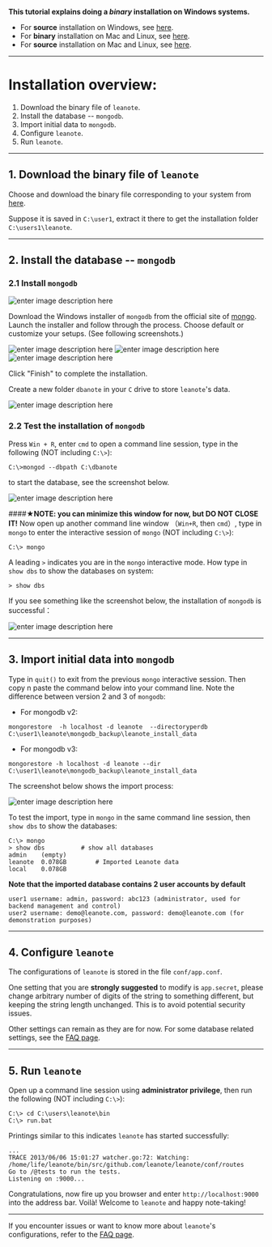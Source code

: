 **This tutorial explains doing a *binary* installation on Windows systems.**

- For **source** installation on Windows, see [here](https://github.com/leanote/leanote/wiki/leanote-source-installation-on-Windows-(En)).
- For **binary** installation on Mac and Linux, see [here](https://github.com/leanote/leanote/wiki/leanote-binary-installation-on-Mac-and-Linux-(En)). 
- For **source** installation on Mac and Linux, see [here](https://github.com/leanote/leanote/wiki/Leanote-source-installation-on-Mac-and-Linux-(En)).

-------
# Installation overview:

1. Download the binary file of `leanote`.
2. Install the database -- `mongodb`.
3. Import initial data to `mongodb`.
4. Configure `leanote`.
5. Run `leanote`.

---------
## 1. Download the binary file of `leanote`

Choose and download the binary file corresponding to your system from [here](http://leanote.org/#download).

Suppose it is saved in `C:\user1`, extract it there to get the installation folder `C:\users1\leanote`.


-------
## 2. Install the database -- `mongodb`

### 2.1 Install `mongodb`

![enter image description here](http://7xi5m5.com1.z0.glb.clouddn.com/leanote/image/image006.png)

Download the Windows installer of `mongodb` from the official site of [mongo](https://www.mongodb.com/download-center#community). Launch the installer and follow through the process. Choose default or customize your setups. (See following screenshots.)

![enter image description here](http://7xi5m5.com1.z0.glb.clouddn.com/leanote/image/image008.png)
![enter image description here](http://7xi5m5.com1.z0.glb.clouddn.com/leanote/image/image009.png)
![enter image description here](http://7xi5m5.com1.z0.glb.clouddn.com/leanote/image/image010.png)

Click "Finish" to complete the installation.

Create a new folder `dbanote` in your `C` drive to store `leanote`'s data.

![enter image description here](http://7xi5m5.com1.z0.glb.clouddn.com/leanote/image/image011.png)

### 2.2 Test the installation of `mongodb`

Press `Win + R`, enter `cmd` to open a command line session, type in the following (NOT including `C:\>`):
```
C:\>mongod --dbpath C:\dbanote 
```
to start the database, see the screenshot below.

![enter image description here](http://7xi5m5.com1.z0.glb.clouddn.com/leanote/image/image012.png)

####**★NOTE: you can minimize this window for now, but DO NOT CLOSE IT!** 
Now open up another command line window （`Win+R`, then `cmd`）, type in `mongo` to enter the interactive session of `mongo` (NOT including `C:\>`):
```
C:\> mongo
```
A leading `>` indicates you are in the `mongo` interactive mode. How type in `show dbs` to show the databases on system:
```
> show dbs
```

If you see something like the screenshot below, the installation of `mongodb` is successful：

![enter image description here](http://7xi5m5.com1.z0.glb.clouddn.com/leanote/image/image014.png)



-------
## 3. Import initial data into `mongodb`

Type in `quit()` to exit from the previous `mongo` interactive session. Then copy n paste the command below into your command line. Note the difference between version 2 and 3 of `mongodb`:

- For mongodb v2:
```
mongorestore  -h localhost -d leanote  --directoryperdb C:\user1\leanote\mongodb_backup\leanote_install_data
```

- For mongodb v3:
```
mongorestore -h localhost -d leanote --dir C:\user1\leanote\mongodb_backup\leanote_install_data
```

The screenshot below shows the import process:

![enter image description here](http://7xi5m5.com1.z0.glb.clouddn.com/leanote/image/image017.png)

To test the import, type in `mongo` in the same command line session, then `show dbs` to show the databases:

```
C:\> mongo
> show dbs          # show all databases
admin    (empty)
leanote  0.078GB        # Imported Leanote data
local    0.078GB 
```

**Note that the imported database contains 2 user accounts by default**
```
user1 username: admin, password: abc123 (administrator, used for backend management and control)  
user2 username: demo@leanote.com, password: demo@leanote.com (for demonstration purposes)
```

-------
## 4. Configure `leanote`

The configurations of `leanote` is stored in the file `conf/app.conf`. 

One setting that you are **strongly suggested** to modify is `app.secret`, please change arbitrary number of digits of the string to something different, but keeping the string length unchanged. This is to avoid potential security issues.

Other settings can remain as they are for now. For some database related settings, see the [FAQ page](https://github.com/leanote/leanote/wiki/Leanote-QA-English).


-------
## 5. Run `leanote`

Open up a command line session using **administrator privilege**, then run the following (NOT including `C:\>`):
```
C:\> cd C:\users\leanote\bin
C:\> run.bat
```

Printings similar to this indicates `leanote` has started successfully:
```
...
TRACE 2013/06/06 15:01:27 watcher.go:72: Watching: /home/life/leanote/bin/src/github.com/leanote/leanote/conf/routes
Go to /@tests to run the tests.
Listening on :9000...
```
Congratulations, now fire up you browser and enter `http://localhost:9000` into the address bar. Voilà! Welcome to `leanote` and happy note-taking!


------------
If you encounter issues or want to know more about `leanote`'s configurations, refer to the [FAQ page](https://github.com/leanote/leanote/wiki/Leanote-QA-English).

